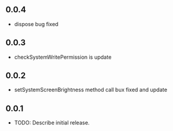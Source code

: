 ## 0.0.4

* dispose bug fixed

## 0.0.3

* checkSystemWritePermission is update

## 0.0.2

* setSystemScreenBrightness method call bux fixed and update

## 0.0.1

* TODO: Describe initial release.
